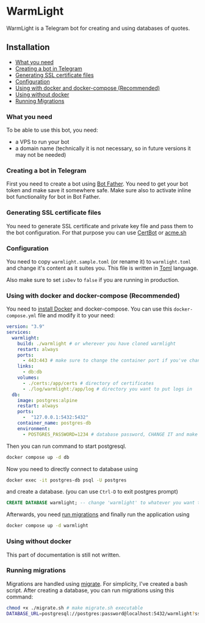 # WarmLight
WarmLight is a Telegram bot for creating and using databases of quotes.

## Installation
- [What you need](#what-you-need)
- [Creating a bot in Telegram](#creating-a-bot-in-telegram)
- [Generating SSL certificate files](#generating-ssl-certificate-files)
- [Configuration](#configuration)
- [Using with docker and docker-compose (Recommended)](#using-with-docker-and-docker-compose-recommended)
- [Using without docker](#using-without-docker)
- [Running Migrations](#running-migrations)

### What you need
To be able to use this bot, you need:
- a VPS to run your bot
- a domain name (technically it is not necessary, so in future versions it may not be needed)

### Creating a bot in Telegram
First you need to create a bot using [Bot Father](t.me/botfather). You need to get your bot token and make save it somewhere safe. Make sure also to activate inline bot functionality for bot in Bot Father. 

### Generating SSL certificate files
You need to generate SSL certificate and private key file and pass them to the bot configuration. For that purpose you can use [CertBot](https://certbot.eff.org/) or [acme.sh](acme.sh)

### Configuration
You need to copy `warmlight.sample.toml` (or rename it) to `warmlight.toml` and change it's content as it suites you. This file is written in [Toml](https://github.com/toml-lang/toml) language. 

Also make sure to set `isDev` to `false` if you are running in production.

### Using with docker and docker-compose (Recommended)
You need to [install Docker](https://docs.docker.com/engine/install/) and docker-compose. You can use this `docker-compose.yml` file and modify it to your need:
```yaml
version: "3.9"
services:
  warmlight:
    build: ./warmlight # or wherever you have cloned warmlight
    restart: always
    ports:
      - 443:443 # make sure to change the container port if you've changed it in 'warmlight.toml'
    links:
      - db:db
    volumes:
      - ./certs:/app/certs # directory of certificates
      - ./log/warmlight:/app/log # directory you want to put logs in
  db:
    image: postgres:alpine
    restart: always
    ports:
      -  "127.0.0.1:5432:5432"
    container_name: postgres-db
    environment:
      - POSTGRES_PASSWORD=1234 # database password, CHANGE IT and make sure it matches password in 'warmlight.toml'
```

Then you can run command to start postgresql.
```bash 
docker compose up -d db
``` 
Now you need to directly connect to database using 
```bash 
docker exec -it postgres-db psql -U postgres
```
and create a database. (you can use `Ctrl-D` to exit postgres prompt)
```sql
CREATE DATABASE warmlight; -- change 'warmlight' to whatever you want the database name to be
```
Afterwards, you need [run migrations](#running-migrations) and finally run the application using
```bash
docker compose up -d warmlight
```

### Using without docker
This part of documentation is still not written.

### Running migrations
Migrations are handled using [migrate](https://github.com/golang-migrate/migrate/). For simplicity, I've created a bash script. After creating a database, you can run migrations using this command:
```bash
chmod +x ./migrate.sh # make migrate.sh executable
DATABASE_URL=postgresql://postgres:password@localhost:5432/warmlight?sslmode=disable ./migrate.sh
```




